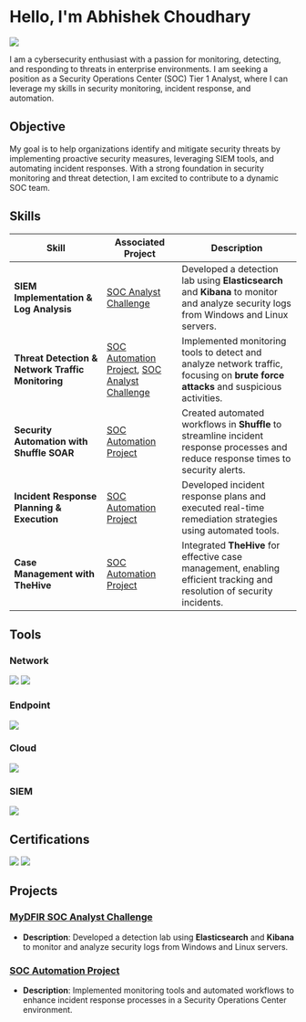 # Hello, I'm Abhishek Choudhary
<a href="https://www.linkedin.com/in/abhishek-choudhary-secure/"><img src="https://img.shields.io/badge/-LinkedIn-0072b1?&style=for-the-badge&logo=linkedin&logoColor=white" /></a>

I am a cybersecurity enthusiast with a passion for monitoring, detecting, and responding to threats in enterprise environments. I am seeking a position as a Security Operations Center (SOC) Tier 1 Analyst, where I can leverage my skills in security monitoring, incident response, and automation.

## Objective

My goal is to help organizations identify and mitigate security threats by implementing proactive security measures, leveraging SIEM tools, and automating incident responses. With a strong foundation in security monitoring and threat detection, I am excited to contribute to a dynamic SOC team.

## Skills

| Skill                                         | Associated Project         | Description |
|-----------------------------------------------|----------------------------|-------------|
| **SIEM Implementation & Log Analysis**        | [SOC Analyst Challenge](https://github.com/Abhi-Sec1/SOC-Analyst-Challenge/tree/main) | Developed a detection lab using **Elasticsearch** and **Kibana** to monitor and analyze security logs from Windows and Linux servers. |
| **Threat Detection & Network Traffic Monitoring** | [SOC Automation Project](https://github.com/Abhi-Sec1/SOC-Automation-Lab/tree/main), [SOC Analyst Challenge](https://github.com/Abhi-Sec1/SOC-Analyst-Challenge/tree/main) | Implemented monitoring tools to detect and analyze network traffic, focusing on **brute force attacks** and suspicious activities. |
| **Security Automation with Shuffle SOAR**     | [SOC Automation Project](https://github.com/Abhi-Sec1/SOC-Automation-Lab/tree/main) | Created automated workflows in **Shuffle** to streamline incident response processes and reduce response times to security alerts. |
| **Incident Response Planning & Execution**    | [SOC Automation Project](https://github.com/Abhi-Sec1/SOC-Automation-Lab/tree/main) | Developed incident response plans and executed real-time remediation strategies using automated tools. |
| **Case Management with TheHive**              | [SOC Automation Project](https://github.com/Abhi-Sec1/SOC-Automation-Lab/tree/main) | Integrated **TheHive** for effective case management, enabling efficient tracking and resolution of security incidents. |

## Tools

### Network
<div>
    <img src="https://img.shields.io/badge/-Wireshark-1679A7?&style=for-the-badge&logo=Wireshark&logoColor=white" />
    <img src="https://img.shields.io/badge/-Suricata-EF3B2D?&style=for-the-badge&logo=Suricata&logoColor=white" />
</div>

### Endpoint
<div>
    <img src="https://img.shields.io/badge/-Microsoft_Defender_for_Endpoint-00A4EF?&style=for-the-badge&logo=Microsoft&logoColor=white" />
</div>

### Cloud
<div>
    <img src="https://img.shields.io/badge/-Vultr-0078FF?&style=for-the-badge&logo=Vultr&logoColor=white" />
</div>

### SIEM
<div>
    <img src="https://img.shields.io/badge/-Elastic-005571?&style=for-the-badge&logo=Elastic&logoColor=white" />
</div>

## Certifications

<div>
    <img src="https://img.shields.io/badge/-Google_Cybersecurity_Certificate-4285F4?&style=for-the-badge&logo=Google&logoColor=white" />
    <img src="https://img.shields.io/badge/-NSDC_Ethical_Hacking_Certificate-00C853?&style=for-the-badge&logo=National%20Skill%20Development%20Corporation&logoColor=white" />
</div>

## Projects

### [MyDFIR SOC Analyst Challenge](https://github.com/Abhi-Sec1/SOC-Analyst-Challenge/tree/main)
- **Description**: Developed a detection lab using **Elasticsearch** and **Kibana** to monitor and analyze security logs from Windows and Linux servers.

### [SOC Automation Project](https://github.com/Abhi-Sec1/SOC-Automation-Lab/tree/main)
- **Description**: Implemented monitoring tools and automated workflows to enhance incident response processes in a Security Operations Center environment.
